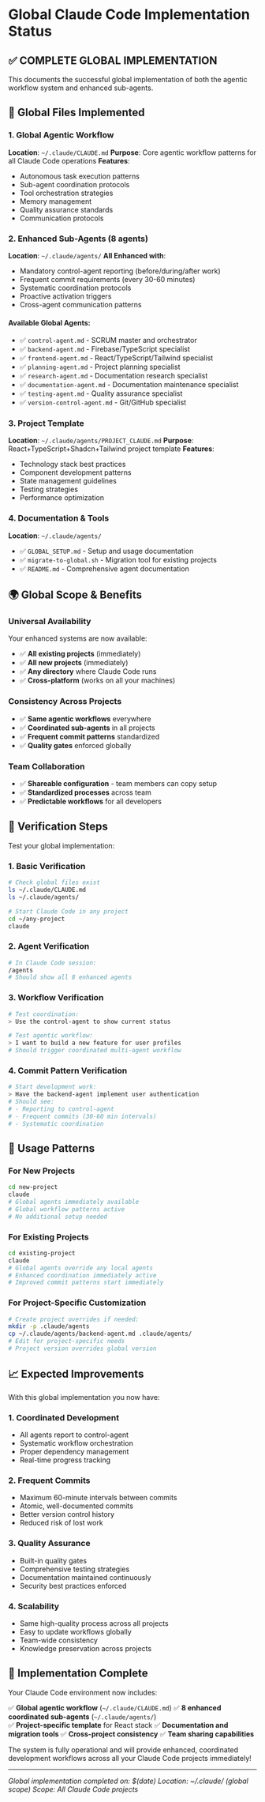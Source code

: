 # Global Claude Code Implementation Status

## ✅ COMPLETE GLOBAL IMPLEMENTATION

This documents the successful global implementation of both the agentic workflow system and enhanced sub-agents.

## 📁 Global Files Implemented

### 1. Global Agentic Workflow
**Location**: `~/.claude/CLAUDE.md`
**Purpose**: Core agentic workflow patterns for all Claude Code operations
**Features**:
- Autonomous task execution patterns
- Sub-agent coordination protocols  
- Tool orchestration strategies
- Memory management
- Quality assurance standards
- Communication protocols

### 2. Enhanced Sub-Agents (8 agents)
**Location**: `~/.claude/agents/`
**All Enhanced with**:
- Mandatory control-agent reporting (before/during/after work)
- Frequent commit requirements (every 30-60 minutes)
- Systematic coordination protocols
- Proactive activation triggers
- Cross-agent communication patterns

#### Available Global Agents:
- ✅ `control-agent.md` - SCRUM master and orchestrator
- ✅ `backend-agent.md` - Firebase/TypeScript specialist  
- ✅ `frontend-agent.md` - React/TypeScript/Tailwind specialist
- ✅ `planning-agent.md` - Project planning specialist
- ✅ `research-agent.md` - Documentation research specialist
- ✅ `documentation-agent.md` - Documentation maintenance specialist
- ✅ `testing-agent.md` - Quality assurance specialist
- ✅ `version-control-agent.md` - Git/GitHub specialist

### 3. Project Template
**Location**: `~/.claude/agents/PROJECT_CLAUDE.md`
**Purpose**: React+TypeScript+Shadcn+Tailwind project template
**Features**:
- Technology stack best practices
- Component development patterns
- State management guidelines
- Testing strategies
- Performance optimization

### 4. Documentation & Tools
**Location**: `~/.claude/agents/`
- ✅ `GLOBAL_SETUP.md` - Setup and usage documentation
- ✅ `migrate-to-global.sh` - Migration tool for existing projects
- ✅ `README.md` - Comprehensive agent documentation

## 🌍 Global Scope & Benefits

### Universal Availability
Your enhanced systems are now available:
- ✅ **All existing projects** (immediately)
- ✅ **All new projects** (immediately)  
- ✅ **Any directory** where Claude Code runs
- ✅ **Cross-platform** (works on all your machines)

### Consistency Across Projects
- ✅ **Same agentic workflows** everywhere
- ✅ **Coordinated sub-agents** in all projects
- ✅ **Frequent commit patterns** standardized
- ✅ **Quality gates** enforced globally

### Team Collaboration
- ✅ **Shareable configuration** - team members can copy setup
- ✅ **Standardized processes** across team
- ✅ **Predictable workflows** for all developers

## 🎯 Verification Steps

Test your global implementation:

### 1. Basic Verification
```bash
# Check global files exist
ls ~/.claude/CLAUDE.md
ls ~/.claude/agents/

# Start Claude Code in any project
cd ~/any-project
claude
```

### 2. Agent Verification
```bash
# In Claude Code session:
/agents
# Should show all 8 enhanced agents
```

### 3. Workflow Verification
```bash
# Test coordination:
> Use the control-agent to show current status

# Test agentic workflow:
> I want to build a new feature for user profiles
# Should trigger coordinated multi-agent workflow
```

### 4. Commit Pattern Verification
```bash
# Start development work:
> Have the backend-agent implement user authentication
# Should see:
# - Reporting to control-agent
# - Frequent commits (30-60 min intervals)
# - Systematic coordination
```

## 🔧 Usage Patterns

### For New Projects
```bash
cd new-project
claude
# Global agents immediately available
# Global workflow patterns active
# No additional setup needed
```

### For Existing Projects
```bash
cd existing-project
claude
# Global agents override any local agents
# Enhanced coordination immediately active
# Improved commit patterns start immediately
```

### For Project-Specific Customization
```bash
# Create project overrides if needed:
mkdir -p .claude/agents
cp ~/.claude/agents/backend-agent.md .claude/agents/
# Edit for project-specific needs
# Project version overrides global version
```

## 📈 Expected Improvements

With this global implementation you now have:

### 1. Coordinated Development
- All agents report to control-agent
- Systematic workflow orchestration
- Proper dependency management
- Real-time progress tracking

### 2. Frequent Commits
- Maximum 60-minute intervals between commits
- Atomic, well-documented commits
- Better version control history
- Reduced risk of lost work

### 3. Quality Assurance
- Built-in quality gates
- Comprehensive testing strategies
- Documentation maintained continuously
- Security best practices enforced

### 4. Scalability
- Same high-quality process across all projects
- Easy to update workflows globally
- Team-wide consistency
- Knowledge preservation across projects

## 🎉 Implementation Complete

Your Claude Code environment now includes:

✅ **Global agentic workflow** (`~/.claude/CLAUDE.md`)
✅ **8 enhanced coordinated sub-agents** (`~/.claude/agents/`)  
✅ **Project-specific template** for React stack
✅ **Documentation and migration tools**
✅ **Cross-project consistency**
✅ **Team sharing capabilities**

The system is fully operational and will provide enhanced, coordinated development workflows across all your Claude Code projects immediately!

---
*Global implementation completed on: $(date)*
*Location: ~/.claude/ (global scope)*
*Scope: All Claude Code projects*